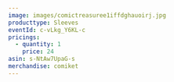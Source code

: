 ```yaml
---
image: images/comictreasuree1iffdghauoirj.jpg
producttype: Sleeves
eventId: c-vLkg_Y6KL-c
pricings:
  - quantity: 1
    price: 24
asin: s-NtAw7UpaG-s
merchandise: comiket
---
```

